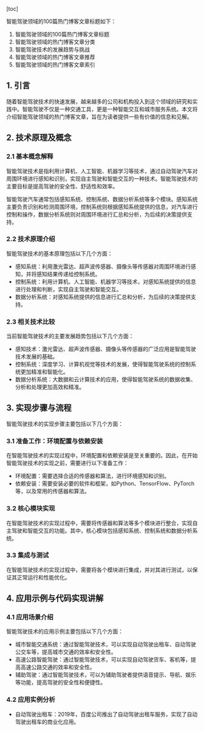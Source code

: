 
[toc]                    
                
                
智能驾驶领域的100篇热门博客文章标题如下：

1. 智能驾驶领域的100篇热门博客文章标题
2. 智能驾驶领域的热门博客文章分类
3. 智能驾驶技术的发展趋势与挑战
4. 智能驾驶领域的热门博客文章推荐
5. 智能驾驶领域的热门博客文章索引

## 1. 引言

随着智能驾驶技术的快速发展，越来越多的公司和机构投入到这个领域的研究和实践中。智能驾驶不仅是一种交通工具，更是一种智能交互和城市服务系统。本文将介绍智能驾驶领域的热门博客文章，旨在为读者提供一些有价值的信息和见解。

## 2. 技术原理及概念

### 2.1 基本概念解释

智能驾驶技术是指利用计算机、人工智能、机器学习等技术，通过自动驾驶汽车对周围环境进行感知和识别，实现自主驾驶和智能交互的一种技术。智能驾驶技术的主要目标是提高驾驶的安全性、舒适性和效率。

智能驾驶汽车通常包括感知系统、控制系统、数据分析系统等多个模块。感知系统主要负责识别和检测周围环境，控制系统则根据感知系统提供的信息，对汽车进行控制和操作，数据分析系统则对周围环境进行汇总和分析，为后续的决策提供支持。

### 2.2 技术原理介绍

智能驾驶技术的基本原理包括以下几个方面：

- 感知系统：利用激光雷达、超声波传感器、摄像头等传感器对周围环境进行感知，并将感知结果传递给控制系统。
- 控制系统：利用计算机、人工智能、机器学习等技术，对感知系统提供的信息进行处理和判断，实现自主驾驶和智能交互。
- 数据分析系统：对感知系统提供的信息进行汇总和分析，为后续的决策提供支持。

### 2.3 相关技术比较

当前智能驾驶技术的主要发展趋势包括以下几个方面：

- 感知技术：激光雷达、超声波传感器、摄像头等传感器的广泛应用是智能驾驶技术发展的基础。
- 控制系统：深度学习、计算机视觉等技术的发展，使得智能驾驶系统的控制系统更加精准和智能化。
- 数据分析系统：大数据和云计算技术的应用，使得智能驾驶系统的数据收集、分析和处理更加高效和精准。

## 3. 实现步骤与流程

智能驾驶技术的实现步骤主要包括以下几个方面：

### 3.1 准备工作：环境配置与依赖安装

在智能驾驶技术的实现过程中，环境配置和依赖安装是至关重要的。因此，在开始智能驾驶技术的实现之前，需要进行以下准备工作：

- 环境配置：需要选择合适的传感器和算法，进行环境感知和识别。
- 依赖安装：需要安装必要的软件和框架，如Python、TensorFlow、PyTorch等，以及常用的传感器和算法。

### 3.2 核心模块实现

在智能驾驶技术的实现过程中，需要将传感器和算法等多个模块进行整合，实现自主驾驶和智能交互的功能。其中，核心模块包括感知系统、控制系统和数据分析系统。

### 3.3 集成与测试

在智能驾驶技术的实现过程中，需要将各个模块进行集成，并对其进行测试，以保证其正常运行和性能优化。

## 4. 应用示例与代码实现讲解

### 4.1 应用场景介绍

智能驾驶技术的应用示例主要包括以下几个方面：

- 城市智能交通系统：通过智能驾驶技术，可以实现自动驾驶出租车、自动驾驶公交车等，提高城市交通的效率和安全性。
- 高速公路智能驾驶：通过智能驾驶技术，可以实现自动驾驶货车、客机等，提高高速公路交通的效率和安全性。
- 辅助驾驶：通过智能驾驶技术，可以为辅助驾驶者提供语音提示、导航、娱乐等功能，提高驾驶的安全性和便捷性。

### 4.2 应用实例分析

- 自动驾驶出租车：2019年，百度公司推出了自动驾驶出租车服务，实现了自动驾驶出租车的商业化应用。

